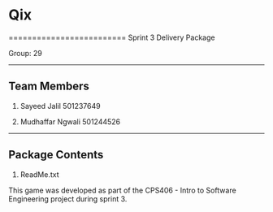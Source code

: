 # Qix
=========================
Sprint 3 Delivery Package

Group: 29

--------------------
Team Members
--------------------

1. Sayeed Jalil
   501237649

2. Mudhaffar Ngwali
   501244526

--------------------
Package Contents
--------------------

1. ReadMe.txt

This game was developed as part of the CPS406 - Intro to Software Engineering project during sprint 3.
